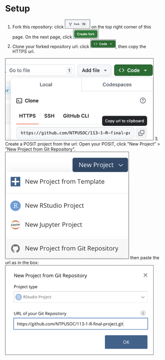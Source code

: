 # Setup 

<style>
img {
    border: 1px solid #555
}
</style>

  1. Fork this repository: click <img src="img/2024-11-29-13-46-06.png" width="80px"/> on the top right corner of this page. On the next page, click <img src="img/2024-11-29-13-47-44.png" width="80px"/>
  2. Clone your forked repository url: click <img src="img/2024-11-29-13-50-09.png" width="80px">, then copy the HTTPS url.
   <img src="img/2024-11-29-13-49-16.png" width="480px">
  3. Create a POSIT project from the url: Open your POSIT, click "New Project" > "New Project from Git Repository".
    <img src="img/2024-11-29-13-53-55.png" width="400px"> 
  then paste the url as in the box:
    <img src="img/2024-11-29-13-56-05.png" width="480px">